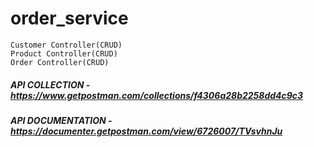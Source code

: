 # order_service
```
Customer Controller(CRUD)
Product Controller(CRUD)
Order Controller(CRUD)
```
##### API COLLECTION - https://www.getpostman.com/collections/f4306a28b2258dd4c9c3
##### API DOCUMENTATION - https://documenter.getpostman.com/view/6726007/TVsvhnJu

